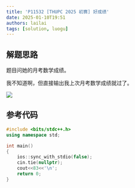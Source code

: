 ```yaml
---
title: 'P11532 [THUPC 2025 初赛] 好成绩'
date: 2025-01-10T19:51
authors: lailai
tags: [solution, luogu]
---
```


<Solution pid="P11532" aid="ccgcxml3" />

<!-- truncate -->

## 解题思路

题目问她的月考数学成绩。

我不知道啊，但直接输出我上次月考数学成绩就过了。

![](https://cdn.luogu.com.cn/upload/image_hosting/u8nvkd48.png)

## 参考代码

```cpp
#include <bits/stdc++.h>
using namespace std;

int main()
{
	ios::sync_with_stdio(false);
	cin.tie(nullptr);
	cout<<83<<'\n';
	return 0;
}
```
